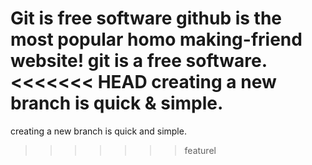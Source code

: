 Git is free software
github is the most popular homo making-friend website!
git is a free software.
<<<<<<< HEAD
creating a new branch is quick & simple.
=======
creating a new branch is quick and simple.
>>>>>>> featurel

